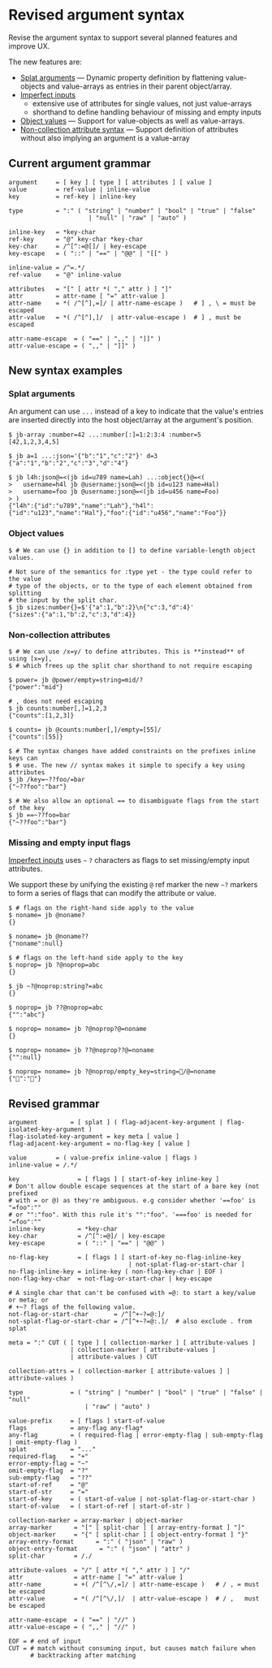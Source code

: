 # Revised argument syntax

Revise the argument syntax to support several planned features and improve UX.

The new features are:

- [Splat arguments](./002-splat-arguments.md) — Dynamic property definition by
  flattening value-objects and value-arrays as entries in their parent
  object/array.
- [Imperfect inputs](./004-imperfect-inputs.md)
  - extensive use of attributes for single values, not just value-arrays
  - shorthand to define handling behaviour of missing and empty inputs
- [Object values](./001-object-values.md) — Support for value-objects as well as
  value-arrays.
- [Non-collection attribute syntax](./003-non-collection-attribute-syntax.md) —
  Support definition of attributes without also implying an argument is a
  value-array

## Current argument grammar

```shell
argument     = [ key ] [ type ] [ attributes ] [ value ]
value        = ref-value | inline-value
key          = ref-key | inline-key

type         = ":" ( "string" | "number" | "bool" | "true" | "false"
                      | "null" | "raw" | "auto" )

inline-key   = *key-char
ref-key      = "@" key-char *key-char
key-char     = /^[^:=@[]/ | key-escape
key-escape   = ( "::" | "==" | "@@" | "[[" )

inline-value = /^=.*/
ref-value    = "@" inline-value

attributes   = "[" [ attr *( "," attr ) ] "]"
attr         = attr-name [ "=" attr-value ]
attr-name    = *( /^[^],=]/ | attr-name-escape )   # ] , \ = must be escaped
attr-value   = *( /^[^],]/  | attr-value-escape )  # ] , must be escaped

attr-name-escape  = ( "==" | ",," | "]]" )
attr-value-escape = ( ",," | "]]" )
```

## New syntax examples

### Splat arguments

An argument can use `...` instead of a key to indicate that the value's entries
are inserted directly into the host object/array at the argument's position.

```Console
$ jb-array :number=42 ...:number[:]=1:2:3:4 :number=5
[42,1,2,3,4,5]

$ jb a=1 ...:json='{"b":"1","c":"2"}' d=3
{"a":"1","b":"2","c":"3","d":"4"}

$ jb l4h:json@=<(jb id=u789 name=Lah) ...:object{}@=<(
>   username=h4l jb @username:json@=<(jb id=u123 name=Hal)
>   username=foo jb @username:json@=<(jb id=u456 name=Foo)
> )
{"l4h":{"id":"u789","name":"Lah"},"h4l":{"id":"u123","name":"Hal"},"foo":{"id":"u456","name":"Foo"}}

```

### Object values

```Console
$ # We can use {} in addition to [] to define variable-length object values.

# Not sure of the semantics for :type yet - the type could refer to the value
# type of the objects, or to the type of each element obtained from splitting
# the input by the split char.
$ jb sizes:number{}=$'{"a":1,"b":2}\n{"c":3,"d":4}'
{"sizes":{"a":1,"b":2,"c":3,"d":4}}
```

### Non-collection attributes

```Console
$ # We can use /x=y/ to define attributes. This is **instead** of using [x=y],
$ # which frees up the split char shorthand to not require escaping

$ power= jb @power/empty=string=mid/?
{"power":"mid"}

# , does not need escaping
$ jb counts:number[,]=1,2,3
{"counts":[1,2,3]}

$ counts= jb @counts:number[,]/empty=[55]/
{"counts":[55]}

$ # The syntax changes have added constraints on the prefixes inline keys can
$ # use. The new // syntax makes it simple to specify a key using attributes
$ jb /key=~??foo/=bar
{"~??foo":"bar"}

$ # We also allow an optional == to disambiguate flags from the start of the key
$ jb ==~??foo=bar
{"~??foo":"bar"}
```

### Missing and empty input flags

[Imperfect inputs](./004-imperfect-inputs.md) uses `~` `?` characters as flags
to set missing/empty input attributes.

We support these by unifying the existing `@` ref marker the new `~?` markers to
form a series of flags that can modify the attribute or value.

```Console
$ # flags on the right-hand side apply to the value
$ noname= jb @noname?
{}

$ noname= jb @noname??
{"noname":null}

$ # flags on the left-hand side apply to the key
$ noprop= jb ?@noprop=abc
{}

$ jb ~?@noprop:string?=abc
{}

$ noprop= jb ??@noprop=abc
{"":"abc"}

$ noprop= noname= jb ?@noprop?@=noname
{}

$ noprop= noname= jb ??@noprop??@=noname
{"":null}

$ noprop= noname= jb ?@noprop/empty_key=string=🤷/@=noname
{"🤷":"🤷"}
```

## Revised grammar

<!--
TODO: make security note about how `={user_input}` is vulnerable to the user
adding a = at the start, e.g. =foo@/stolen/file
Need to use `:=` prefix to prevent this. This was the case before this grammar
change as well.
 -->

```shell
argument         = [ splat ] ( flag-adjacent-key-argument | flag-isolated-key-argument )
flag-isolated-key-argument = key meta [ value ]
flag-adjacent-key-argument = no-flag-key [ value ]

value        = ( value-prefix inline-value | flags )
inline-value = /.*/

key                = [ flags ] [ start-of-key inline-key ]
# Don't allow double escape sequences at the start of a bare key (not prefixed
# with = or @) as they're ambiguous. e.g consider whether '==foo' is "=foo":""
# or "":"foo". With this rule it's "":"foo". '===foo' is needed for "=foo":""
inline-key         = *key-char
key-char           = /^[^:=@]/ | key-escape
key-escape         = ( "::" | "==" | "@@" )

no-flag-key        = [ flags ] [ start-of-key no-flag-inline-key
                                 | not-splat-flag-or-start-char ]
no-flag-inline-key = inline-key ( non-flag-key-char | EOF )
non-flag-key-char  = not-flag-or-start-char | key-escape

# A single char that can't be confused with =@: to start a key/value or meta; or
# +~? flags of the following value.
not-flag-or-start-char       = /^[^+~?=@:]/
not-splat-flag-or-start-char = /^[^+~?=@:.]/  # also exclude . from splat

meta = ":" CUT ( [ type ] [ collection-marker ] [ attribute-values ]
                 | collection-marker [ attribute-values ]
                 | attribute-values ) CUT

collection-attrs = ( collection-marker [ attribute-values ] | attribute-values )

type             = ( "string" | "number" | "bool" | "true" | "false" | "null"
                     | "raw" | "auto" )

value-prefix     = [ flags ] start-of-value
flags            = any-flag any-flag*
any-flag         = ( required-flag | error-empty-flag | sub-empty-flag | omit-empty-flag )
splat            = "..."
required-flag    = "+"
error-empty-flag = "~"
omit-empty-flag  = "?"
sub-empty-flag   = "??"
start-of-ref     = "@"
start-of-str     = "="
start-of-key     = ( start-of-value | not-splat-flag-or-start-char )
start-of-value   = ( start-of-ref | start-of-str )

collection-marker = array-marker | object-marker
array-marker      = "[" [ split-char ] [ array-entry-format ] "]"
object-marker     = "{" [ split-char ] [ object-entry-format ] "}"
array-entry-format      = ":" ( "json" | "raw" )
object-entry-format      = ":" ( "json" | "attr" )
split-char        = /./

attribute-values  = "/" [ attr *( "," attr ) ] "/"
attr              = attr-name [ "=" attr-value ]
attr-name         = +( /^[^\/,=]/ | attr-name-escape )   # / , = must be escaped
attr-value        = *( /^[^\/,]/  | attr-value-escape )  # / ,   must be escaped

attr-name-escape  = ( "==" | "//" )
attr-value-escape = ( ",," | "//" )

EOF = # end of input
CUT = # match without consuming input, but causes match failure when
      # backtracking after matching
```
